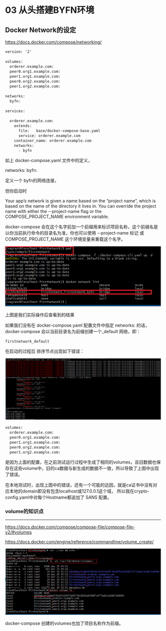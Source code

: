 # 03 从头搭建BYFN环境



## Docker Network的设定

https://docs.docker.com/compose/networking/



```
version: '2'

volumes:
  orderer.example.com:
  peer0.org1.example.com:
  peer1.org1.example.com:
  peer0.org2.example.com:
  peer1.org2.example.com:

networks:
  byfn:

services:

  orderer.example.com:
    extends:
      file:   base/docker-compose-base.yaml
      service: orderer.example.com
    container_name: orderer.example.com
    networks:
      - byfn

```

如上 docker-compose.yaml 文件中的定义，

networks:
    byfn:

定义一个 byfn的网络连接，

但你启动时 

Your app’s network is given a name based on the “project name”, which is based on the name of the directory it lives in. You can override the project name with either the --project-name flag or the COMPOSE_PROJECT_NAME environment variable.

docker-compose 会在这个名字前加一个前缀用来标识项目名称，这个前缀名是以你当前执行命令的目录名为准，你也可以使用 --project-name 标记 或 COMPOSE_PROJECT_NAME 这个环境变量来重载这个名字。


![docker network prefix](./images/03_networkpre.png)


上图是我们实际操作后查看到的结果

如果我们没有在 docker-compose.yaml 配置文件中指定 networks:  的话， docker-compose 会以当前目录名为前缀创建一个_default 网络，即：


```
firstnetwork_default
```



在启动的过程后 排序节点出现如下错误：

![start errors: orderer](./images/03_starterr_orderer.png)



```
volumes:
  orderer.example.com:
  peer0.org1.example.com:
  peer1.org1.example.com:
  peer0.org2.example.com:
  peer1.org2.example.com:
```

是因为上面的配置，在之前测试运行过程中生成了相同的volumes，且旧数据也保存在这些volume中，旧的ca数据与新生成的数据不一致，所以导致了上图中出现了错误。

在本地测试时，出现上图中的错误，还有一个可能的远因，就是ca证书中没有对应本地的domain即没有包含localhost或127.0.0.1这个域，
所以我在crypto-config.yaml中对每个Hostname都追加了 SANS 配置。


### volume的知识点
---


https://docs.docker.com/compose/compose-file/compose-file-v2/#volumes


https://docs.docker.com/engine/reference/commandline/volume_create/




![startup docker volumes](./images/03_start_volumes.png)


docker-compose 创建的volumes也加了项目名称作为前缀。


